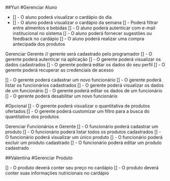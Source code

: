 ##Yuri
#Gerenciar Aluno

- [] - O aluno poderá visualizar o cardápio do dia
- [] - O aluno poderá visualizar o cardápio da semana
[] - Poderá filtrar entre alimentos e bebidas
[] - O aluno poderá autenticar com e-mail institucional no sistema
[] - O aluno poderá fornecer sugestões ou feedback no cardápio
[] - O aluno poderá realizar uma compra antecipada dos produtos

Gerenciar Gerente
// gerente será cadastrado pelo programador
[] - O gerente poderá autenticar na aplicação
[] - O gerente poderá visualizar os dados cadastrados
[] - O gerente poderá editar os dados do seu perfil
[] - O gerente poderá recuperar as credenciais de acesso

[] - O gerente poderá cadastrar um novo funcionário
[] - O gerente poderá listar os funcionários cadastrados
[] - O gerente poderá visualizar os dados de um funcionário
[] - O gerente poderá editar os dados de um funcionário
[] - O gerente poderá desabilitar um novo funcionário

#Opcional
[] - O gerente poderá visualizar o quantitativa de produtos ofertados 
[] - O gerente poderá customizar um filtro para a busca do quantitativo dos produtos

Gerenciar Funcionários e Gerente
[] - O funcionário poderá cadastrar um produto
[] - O funcionário poderá listar todos os produtos cadastrados
[] - O funcionário poderá visualizar um único produto 
[] - O funcionário poderá excluir um produto cadastrado
[] - O funcionário poderá editar um produto cadastrado

##Valentina
#Gerenciar Produto

[] - O produto deverá conter seu preço no cardápio
[] - O produto deverá conter suas informações nutricionais no cardápio
